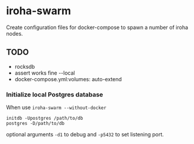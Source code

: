 # iroha-swarm
Create configuration files for docker-compose to spawn a number of iroha nodes.

## TODO
* rocksdb
* assert works fine --local
* docker-compose.yml:volumes: auto-extend

### Initialize local Postgres database
When use `iroha-swarm --without-docker`
```
initdb -Upostgres /path/to/db
postgres -D/path/to/db
```
optional arguments `-d1` to debug and `-p5432` to set listening port.
